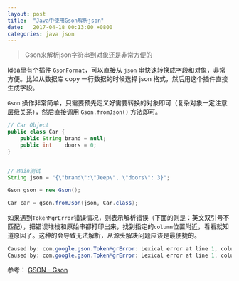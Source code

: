 ```yaml
---
layout: post
title:  "Java中使用Gson解析json"
date:   2017-04-18 00:13:00 +0800
categories: java json
---
```

> Gson来解析json字符串到对象还是非常方便的

Idea里有个插件 ```GsonFormat```，可以直接从 ```json``` 串快速转换成字段和对象，非常方便。比如从数据库 copy 一行数据的时候选择 json 格式，然后用这个插件直接生成字段。

```Gson``` 操作非常简单，只需要预先定义好需要转换的对象即可（复杂对象一定注意层级关系），然后直接调用 ```Gson.fromJson()``` 方法即可。

```java
// Car Object
public class Car {
    public String brand = null;
    public int    doors = 0;
}


// Main测试
String json = "{\"brand\":\"Jeep\", \"doors\": 3}";

Gson gson = new Gson();

Car car = gson.fromJson(json, Car.class);
```

如果遇到```TokenMgrError```错误情况，则表示解析错误（下面的则是：英文双引号不匹配），把错误堆栈和原始串都打印出来，找到指定的```column```位置附近，看看就知道原因了。这种的会导致无法解析，从源头解决问题应该是最便捷的。
```java
Caused by: com.google.gson.TokenMgrError: Lexical error at line 1, column 1541.  Encountered: "\u3002" (12290), after : ""
Caused by: com.google.gson.TokenMgrError: Lexical error at line 1, column 3838.  Encountered: "^" (94), after : ""
```

参考：
[GSON - Gson](http://tutorials.jenkov.com/java-json/gson.html)

